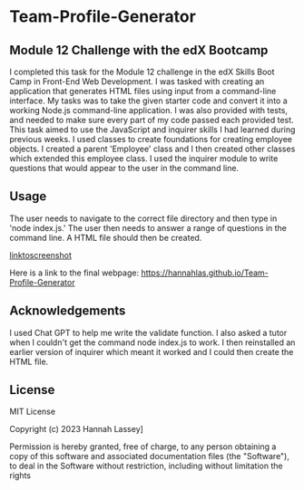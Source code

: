 # Team-Profile-Generator

## Module 12 Challenge with the edX Bootcamp

I completed this task for the Module 12 challenge in the edX Skills Boot Camp in Front-End Web Development. I was tasked with creating an application that generates HTML files using input from a command-line interface. My tasks was to take the given starter code and convert it into a working Node.js command-line application. I was also provided with tests, and needed to make sure every part of my code passed each provided test. This task aimed to use the JavaScript and inquirer skills I had learned during previous weeks. I used classes to create foundations for creating employee objects. I created a parent 'Employee' class and I then created other classes which extended this employee class.  I used the inquirer module to write questions that would appear to the user in the command line.

## Usage
The user needs to navigate to the correct file directory and then type in 'node index.js.' The user then needs to answer a range of questions in the command line. A HTML file should then be created. 


[linktoscreenshot](Screenshot.png)

Here is a link to the final webpage: https://hannahlas.github.io/Team-Profile-Generator

## Acknowledgements

I used Chat GPT to help me write the validate function. I also asked a tutor when I couldn't get the command node index.js to work. I then reinstalled an earlier version of inquirer which meant it worked and I could then create the HTML file. 
      
## License
MIT License

Copyright (c) 2023 Hannah Lassey]

Permission is hereby granted, free of charge, to any person obtaining a copy
of this software and associated documentation files (the "Software"), to deal
in the Software without restriction, including without limitation the rights
